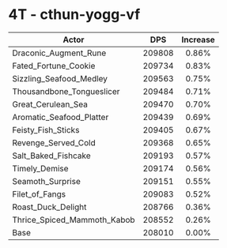# 4T - cthun-yogg-vf
| Actor | DPS | Increase |
|---|:---:|:---:|
|Draconic_Augment_Rune|209808|0.86%|
|Fated_Fortune_Cookie|209734|0.83%|
|Sizzling_Seafood_Medley|209563|0.75%|
|Thousandbone_Tongueslicer|209484|0.71%|
|Great_Cerulean_Sea|209470|0.70%|
|Aromatic_Seafood_Platter|209439|0.69%|
|Feisty_Fish_Sticks|209405|0.67%|
|Revenge_Served_Cold|209368|0.65%|
|Salt_Baked_Fishcake|209193|0.57%|
|Timely_Demise|209174|0.56%|
|Seamoth_Surprise|209151|0.55%|
|Filet_of_Fangs|209083|0.52%|
|Roast_Duck_Delight|208766|0.36%|
|Thrice_Spiced_Mammoth_Kabob|208552|0.26%|
|Base|208010|0.00%|
